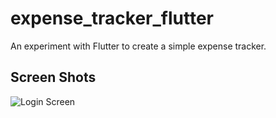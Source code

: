 # expense_tracker_flutter

An experiment with Flutter to create a simple expense tracker.

## Screen Shots

![Login Screen](https://github.com/mgudipati/expense_tracker_flutter/blob/master/images/Login%20Screenshot.png)

